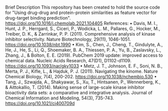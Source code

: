 Brief Description This repository has been created to hold the source code for "Using drug-drug and protein-protein similarities as feature vector for drug-target binding prediction". 
https://doi.org/10.1016/j.chemolab.2021.104405
References:
•	Davis, M. I., Hunt, J. P., Herrgard, S., Ciceri, P., Wodicka, L. M., Pallares, G., Hocker, M., Treiber, D. K., & Zarrinkar, P. P. (2011). Comprehensive analysis of kinase inhibitor selectivity. Nature Biotechnology, 29(11), 1046-1051. https://doi.org/10.1038/nbt.1990
•	Kim, S., Chen, J., Cheng, T., Gindulyte, A., He, J., He, S., Li, Q., Shoemaker, B. A., Thiessen, P. A., Yu, B., Zaslavsky, L., Zhang, J., & Bolton, E. E. (2019). PubChem 2019 update: improved access to chemical data. Nucleic Acids Research, 47(D1), D1102-d1109. https://doi.org/10.1093/nar/gky1033
•	Metz, J. T., Johnson, E. F., Soni, N. B., Merta, P. J., Kifle, L., & Hajduk, P. J. (2011). Navigating the kinome. Nature Chemical Biology, 7(4), 200-202. https://doi.org/10.1038/nchembio.530
•	Tang, J., Szwajda, A., Shakyawar, S., Xu, T., Hintsanen, P., Wennerberg, K., & Aittokallio, T. (2014). Making sense of large-scale kinase inhibitor bioactivity data sets: a comparative and integrative analysis. Journal of Chemical Information and Modeling, 54(3), 735-743. https://doi.org/10.1021/ci400709d


